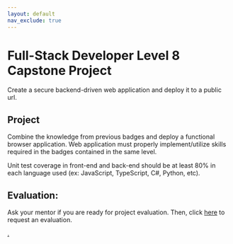 ```yaml
---
layout: default
nav_exclude: true
---
```

# Full-Stack Developer Level 8 Capstone Project

Create a secure backend-driven web application and deploy it to a public url.

## Project

Combine the knowledge from previous badges and deploy a functional browser application. Web application must properly implement/utilize skills required in the badges contained in the same level.

Unit test coverage in front-end and back-end should be at least 80% in each language used (ex: JavaScript, TypeScript, C#, Python, etc). 

## Evaluation:

Ask your mentor if you are ready for project evaluation. Then, click [here](https://wevdev.codex.academy/capstone8) to request an evaluation.

[.](level-8)